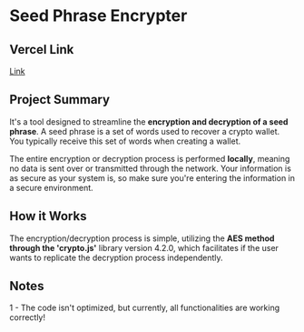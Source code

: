 # Seed Phrase Encrypter

## Vercel Link
[Link](https://seed-phrase-encrypter-decrypter.vercel.app/)


## Project Summary

It's a tool designed to streamline the **encryption and decryption of a seed phrase**. A seed phrase is a set of words used to recover a crypto wallet. You typically receive this set of words when creating a wallet. </br>

The entire encryption or decryption process is performed **locally**, meaning no data is sent over or transmitted through the network. Your information is as secure as your system is, so make sure you're entering the information in a secure environment. </br>

## How it Works

The encryption/decryption process is simple, utilizing the **AES method through the 'crypto.js'** library version 4.2.0, which facilitates if the user wants to replicate the decryption process independently. </br>

## Notes
1 - The code isn't optimized, but currently, all functionalities are working correctly!</br>










